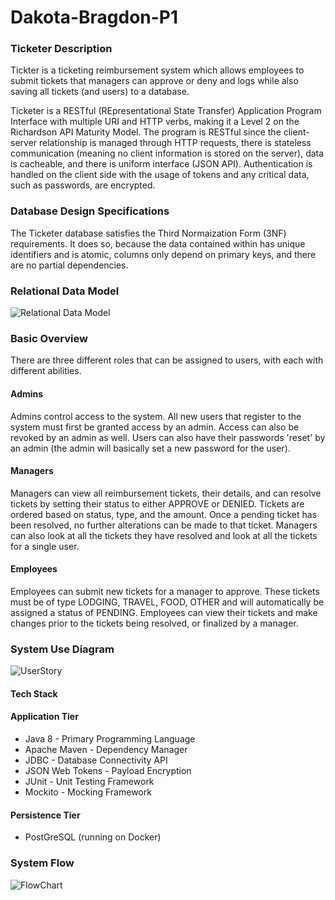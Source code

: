 # Dakota-Bragdon-P1

### Ticketer Description
Tickter is a ticketing reimbursement system which allows employees to submit tickets that managers can approve or deny and logs while also saving all tickets (and users) to a database.

Ticketer is a RESTful (REpresentational State Transfer) Application Program Interface with multiple URI and HTTP verbs, making it a Level 2 on the Richardson API Maturity Model. The program is RESTful since the client-server relationship is managed through HTTP requests, there is stateless communication (meaning no client information is stored on the server), data is cacheable, and there is uniform interface (JSON API). Authentication is handled on the client side with the usage of tokens and any critical data, such as passwords, are encrypted.

### Database Design Specifications
The Ticketer database satisfies the Third Normaization Form (3NF) requirements. It does so, because the data contained within has unique identifiers and is atomic, columns only depend on primary keys, and there are no partial dependencies.

### Relational Data Model
![Relational Data Model](https://user-images.githubusercontent.com/118224708/205525753-df456cb7-8042-44e0-bd3c-8604efa847a4.jpg)

### Basic Overview

There are three different roles that can be assigned to users, with each with different abilities.

#### Admins 
Admins control access to the system. All new users that register to the system must first be granted access by an admin. Access can also be revoked by an admin as well. Users can also have their passwords 'reset' by an admin (the admin will basically set a new password for the user).

#### Managers 
Managers can view all reimbursement tickets, their details, and can resolve tickets by setting their status to either APPROVE or DENIED. Tickets are ordered based on status, type, and the amount. Once a pending ticket has been resolved, no further alterations can be made to that ticket. Managers can also look at all the tickets they have resolved and look at all the tickets for a single user.

#### Employees 
Employees can submit new tickets for a manager to approve. These tickets must be of type LODGING, TRAVEL, FOOD, OTHER and will automatically be assigned a status of PENDING. Employees can view their tickets and make changes prior to the tickets being resolved, or finalized by a manager.

### System Use Diagram
![UserStory](https://user-images.githubusercontent.com/118224708/205525706-6a2def21-e813-407f-b070-f20ccd30b6e5.jpg)

#### Tech Stack
#### Application Tier
* Java 8 - Primary Programming Language
* Apache Maven  - Dependency Manager
* JDBC - Database Connectivity API 
* JSON Web Tokens - Payload Encryption
* JUnit - Unit Testing Framework
* Mockito - Mocking Framework

#### Persistence Tier
* PostGreSQL (running on Docker)

### System Flow
![FlowChart](https://user-images.githubusercontent.com/118224708/205535837-3c61b330-4361-45c6-b986-0b0793384e0c.jpg)
